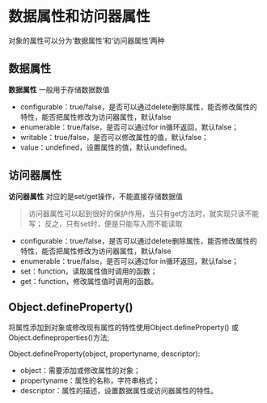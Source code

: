 # 数据属性和访问器属性

对象的属性可以分为‘数据属性’和‘访问器属性’两种

## 数据属性

**数据属性** 一般用于存储数据数值

+ configurable：true/false，是否可以通过delete删除属性，能否修改属性的特性，能否把属性修改为访问器属性，默认false
+ enumerable：true/false，是否可以通过for in循环返回，默认false；
+ writable：true/false，是否可以修改属性的值，默认false；
+ value：undefined，设置属性的值，默认undefined。

## 访问器属性

**访问器属性** 对应的是set/get操作，不能直接存储数据值

> 访问器属性可以起到很好的保护作用，当只有get方法时，就实现只读不能写；
反之，只有set时，便是只能写入而不能读取

+ configurable：true/false，是否可以通过delete删除属性，能否修改属性的特性，能否把属性修改为访问器属性，默认false
+ enumerable：true/false，是否可以通过for in循环返回，默认false；
+ set：function，读取属性值时调用的函数；
+ get：function，修改属性值时调用的函数。

## Object.defineProperty()

将属性添加到对象或修改现有属性的特性使用Object.defineProperty() 或 Object.defineproperties()方法;

Object.defineProperty(object, propertyname, descriptor):
+ object：需要添加或修改属性的对象；
+ propertyname：属性的名称，字符串格式；
+ descriptor：属性的描述，设置数据属性或访问器属性的特性。



 

